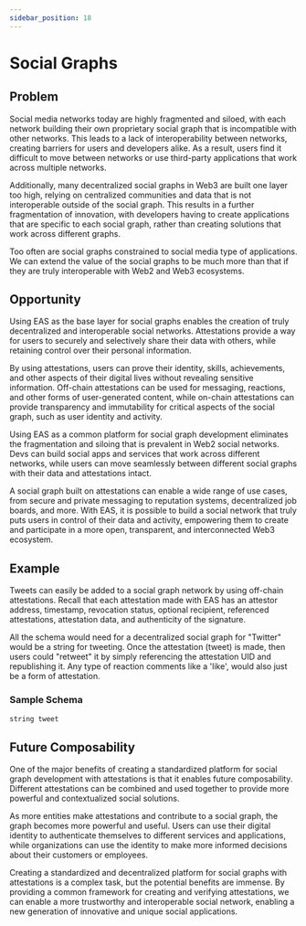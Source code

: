 ```yaml
---
sidebar_position: 18
---
```


# Social Graphs

## Problem
Social media networks today are highly fragmented and siloed, with each network building their own proprietary social graph that is incompatible with other networks. This leads to a lack of interoperability between networks, creating barriers for users and developers alike. As a result, users find it difficult to move between networks or use third-party applications that work across multiple networks.

Additionally, many decentralized social graphs in Web3 are built one layer too high, relying on centralized communities and data that is not interoperable outside of the social graph. This results in a further fragmentation of innovation, with developers having to create applications that are specific to each social graph, rather than creating solutions that work across different graphs.

Too often are social graphs constrained to social media type of applications. We can extend the value of the social graphs to be much more than that if they are truly interoperable with Web2 and Web3 ecosystems.

## Opportunity
Using EAS as the base layer for social graphs enables the creation of truly decentralized and interoperable social networks. Attestations provide a way for users to securely and selectively share their data with others, while retaining control over their personal information.

By using attestations, users can prove their identity, skills, achievements, and other aspects of their digital lives without revealing sensitive information. Off-chain attestations can be used for messaging, reactions, and other forms of user-generated content, while on-chain attestations can provide transparency and immutability for critical aspects of the social graph, such as user identity and activity.

Using EAS as a common platform for social graph development eliminates the fragmentation and siloing that is prevalent in Web2 social networks. Devs can build social apps and services that work across different networks, while users can move seamlessly between different social graphs with their data and attestations intact. 

A social graph built on attestations can enable a wide range of use cases, from secure and private messaging to reputation systems, decentralized job boards, and more. With EAS, it is possible to build a social network that truly puts users in control of their data and activity, empowering them to create and participate in a more open, transparent, and interconnected Web3 ecosystem.

## Example
Tweets can easily be added to a social graph network by using off-chain attestations. Recall that each attestation made with EAS has an attestor address, timestamp, revocation status, optional recipient, referenced attestations, attestation data, and authenticity of the signature.

All the schema would need for a decentralized social graph for "Twitter" would be a string for tweeting. Once the attestation (tweet) is made, then users could "retweet" it by simply referencing the attestation UID and republishing it. Any type of reaction comments like a 'like', would also just be a form of attestation. 

### Sample Schema
```jsx
string tweet
```

## Future Composability
One of the major benefits of creating a standardized platform for social graph development with attestations is that it enables future composability. Different attestations can be combined and used together to provide more powerful and contextualized social solutions.

As more entities make attestations and contribute to a social graph, the graph becomes more powerful and useful. Users can use their digital identity to authenticate themselves to different services and applications, while organizations can use the identity to make more informed decisions about their customers or employees.

Creating a standardized and decentralized platform for social graphs with attestations is a complex task, but the potential benefits are immense. By providing a common framework for creating and verifying attestations, we can enable a more trustworthy and interoperable social network, enabling a new generation of innovative and unique social applications.
